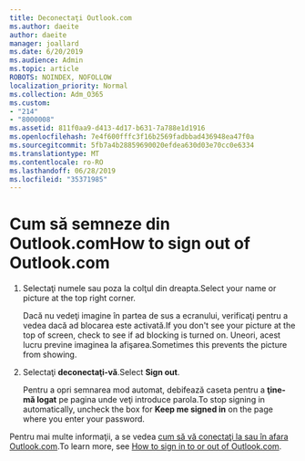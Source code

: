 ```yaml
---
title: Deconectaţi Outlook.com
ms.author: daeite
author: daeite
manager: joallard
ms.date: 6/20/2019
ms.audience: Admin
ms.topic: article
ROBOTS: NOINDEX, NOFOLLOW
localization_priority: Normal
ms.collection: Adm_O365
ms.custom:
- "214"
- "8000008"
ms.assetid: 811f0aa9-d413-4d17-b631-7a788e1d1916
ms.openlocfilehash: 7e4f600fffc3f16b2569fadbbad436948ea47f0a
ms.sourcegitcommit: 5fb7a4b28859690020efdea630d03e70cc0e6334
ms.translationtype: MT
ms.contentlocale: ro-RO
ms.lasthandoff: 06/28/2019
ms.locfileid: "35371985"
---
```

# <a name="how-to-sign-out-of-outlookcom"></a><span data-ttu-id="c66ac-102">Cum să semneze din Outlook.com</span><span class="sxs-lookup"><span data-stu-id="c66ac-102">How to sign out of Outlook.com</span></span>

1. <span data-ttu-id="c66ac-103">Selectaţi numele sau poza la colţul din dreapta.</span><span class="sxs-lookup"><span data-stu-id="c66ac-103">Select your name or picture at the top right corner.</span></span>

    <span data-ttu-id="c66ac-104">Dacă nu vedeţi imagine în partea de sus a ecranului, verificaţi pentru a vedea dacă ad blocarea este activată.</span><span class="sxs-lookup"><span data-stu-id="c66ac-104">If you don't see your picture at the top of screen, check to see if ad blocking is turned on.</span></span> <span data-ttu-id="c66ac-105">Uneori, acest lucru previne imaginea la afişarea.</span><span class="sxs-lookup"><span data-stu-id="c66ac-105">Sometimes this prevents the picture from showing.</span></span>

2. <span data-ttu-id="c66ac-106">Selectaţi **deconectaţi-vă**.</span><span class="sxs-lookup"><span data-stu-id="c66ac-106">Select **Sign out**.</span></span>

    <span data-ttu-id="c66ac-107">Pentru a opri semnarea mod automat, debifează caseta pentru a **ţine-mă logat** pe pagina unde veţi introduce parola.</span><span class="sxs-lookup"><span data-stu-id="c66ac-107">To stop signing in automatically, uncheck the box for **Keep me signed in** on the page where you enter your password.</span></span>

<span data-ttu-id="c66ac-108">Pentru mai multe informaţii, a se vedea [cum să vă conectaţi la sau în afara Outlook.com](https://support.office.com/article/e08eb8ac-ac27-49f4-a400-a47311e1ee7e?wt.mc_id=Office_Outlook_com_Alchemy).</span><span class="sxs-lookup"><span data-stu-id="c66ac-108">To learn more, see [How to sign in to or out of Outlook.com](https://support.office.com/article/e08eb8ac-ac27-49f4-a400-a47311e1ee7e?wt.mc_id=Office_Outlook_com_Alchemy).</span></span>
  